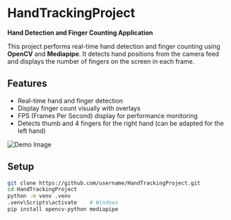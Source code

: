 # HandTrackingProject

**Hand Detection and Finger Counting Application**  

This project performs real-time hand detection and finger counting using **OpenCV** and **Mediapipe**. It detects hand positions from the camera feed and displays the number of fingers on the screen in each frame.  

## Features
- Real-time hand and finger detection  
- Display finger count visually with overlays  
- FPS (Frames Per Second) display for performance monitoring  
- Detects thumb and 4 fingers for the right hand (can be adapted for the left hand)

![Demo Image]()

## Setup
```bash
git clone https://github.com/username/HandTrackingProject.git
cd HandTrackingProject
python -m venv .venv
.venv\Scripts\activate    # Windows
pip install opencv-python mediapipe

